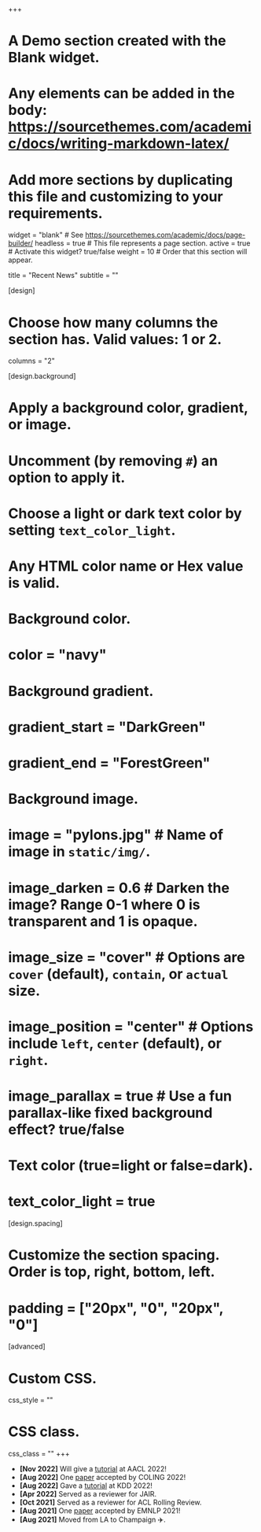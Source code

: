 +++
# A Demo section created with the Blank widget.
# Any elements can be added in the body: https://sourcethemes.com/academic/docs/writing-markdown-latex/
# Add more sections by duplicating this file and customizing to your requirements.

widget = "blank"  # See https://sourcethemes.com/academic/docs/page-builder/
headless = true  # This file represents a page section.
active = true  # Activate this widget? true/false
weight = 10  # Order that this section will appear.

title = "Recent News"
subtitle = ""

[design]
  # Choose how many columns the section has. Valid values: 1 or 2.
  columns = "2"

[design.background]
  # Apply a background color, gradient, or image.
  #   Uncomment (by removing `#`) an option to apply it.
  #   Choose a light or dark text color by setting `text_color_light`.
  #   Any HTML color name or Hex value is valid.

  # Background color.
  # color = "navy"
  
  # Background gradient.
  # gradient_start = "DarkGreen"
  # gradient_end = "ForestGreen"
  
  # Background image.
  # image = "pylons.jpg"  # Name of image in `static/img/`.
  # image_darken = 0.6  # Darken the image? Range 0-1 where 0 is transparent and 1 is opaque.
  # image_size = "cover"  #  Options are `cover` (default), `contain`, or `actual` size.
  # image_position = "center"  # Options include `left`, `center` (default), or `right`.
  # image_parallax = true  # Use a fun parallax-like fixed background effect? true/false
  
  # Text color (true=light or false=dark).
  # text_color_light = true

[design.spacing]
  # Customize the section spacing. Order is top, right, bottom, left.
  # padding = ["20px", "0", "20px", "0"]

[advanced]
 # Custom CSS.
 css_style = ""
 
 # CSS class.
 css_class = ""
+++
- __[Nov 2022]__ Will give a [tutorial](https://www.aacl2022.org/Program/tutorials#h.b34topiurv0z) at AACL 2022!
- __[Aug 2022]__ One [paper](#) accepted by COLING 2022!
- __[Aug 2022]__ Gave a [tutorial](https://khuangaf.github.io/kdd-tutorial-2022/) at KDD 2022!
- __[Apr 2022]__ Served as a reviewer for JAIR.
- __[Oct 2021]__ Served as a reviewer for ACL Rolling Review.
- __[Aug 2021]__ One [paper](https://arxiv.org/abs/2109.04901) accepted by EMNLP 2021!
- __[Aug 2021]__ Moved from LA to Champaign ✈️.
